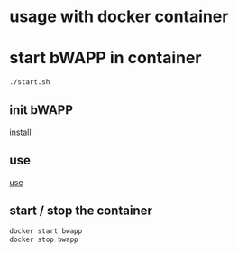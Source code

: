 # usage with docker container

# start bWAPP in container

```bash
./start.sh  
```

## init bWAPP

[install](http://localhost/install.php)

## use

[use](http://localhost/)


## start / stop the container


```bash
docker start bwapp
docker stop bwapp
```
